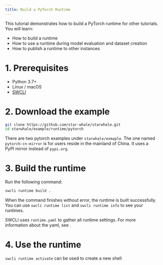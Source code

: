 ```yaml
---
title: Build a PyTorch Runtime
---
```


This tutorial demonstrates how to build a PyTorch runtime for other tutorials. You will learn:
* How to build a runtime
* How to use a runtime during model evaluation and dataset creation
* How to publish a runtime to other instances

# 1. Prerequisites

* Python 3.7+
* Linux / macOS
* [SWCLI](../guides/swcli)

# 2. Download the example

```bash
git clone https://github.com/star-whale/starwhale.git
cd starwhale/example/runtime/pytorch
```

There are two pytorch examples under `starwhale/exmaple`. The one named `pytorch-cn-mirror` is for users reside in the mainland of China. It uses a PyPI mirror instead of `pypi.org`.

# 3. Build the runtime

Run the following command:
```bash
swcli runtime build .
```

When the command finishes without error, the runtime is built successfully. You can use `swcli runtime list` and `swcli runtime info` to see your runtimes.

SWCLI uses `runtime.yaml` to gather all runtime settings. For more information about the yaml, see []().

# 4. Use the runtime

`swcli runtime activate` can be used to create a new shell 